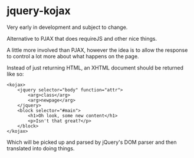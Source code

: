 jquery-kojax
============

Very early in development and subject to change.

Alternative to PJAX that does requireJS and other nice things.

A little more involved than PJAX, however the idea is to allow the response
to control a lot more about what happens on the page.

Instead of just returning HTML, an XHTML document should be returned like so:

    <kojax>
        <jquery selector="body" function="attr">
            <arg>class</arg>
            <arg>newpage</arg>
        </jquery>
        <block selector="#main">
            <h1>Oh look, some new content</h1>
            <p>Isn't that great?</p>
        </block>
    </kojax>

Which will be picked up and parsed by jQuery's DOM parser and then translated
into doing things.
